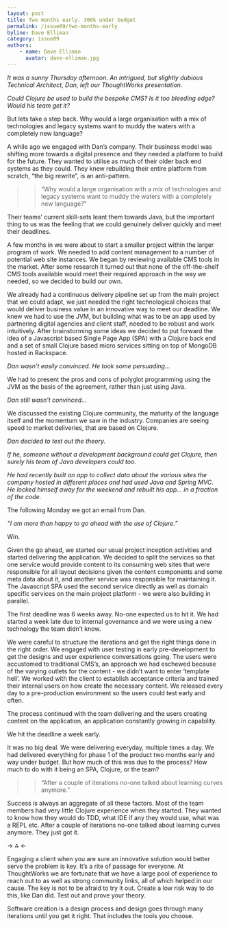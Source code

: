 ```yaml
---
layout: post
title: Two months early. 300k under budget
permalink: /issue09/two-months-early
byline: Dave Elliman
category: issue09
authors:
    - name: Dave Elliman
      avatar: dave-elliman.jpg
---
```


*It was a sunny Thursday afternoon. An intrigued, but slightly dubious Technical Architect, Dan, left our ThoughtWorks presentation.*

*Could Clojure be used to build the bespoke CMS? Is it too bleeding edge? Would his team get it?*

But lets take a step back. Why would a large organisation with a mix of technologies and legacy systems want to muddy the waters with a completely new language?

A while ago we engaged with Dan’s company. Their business model was shifting more towards a digital presence and they needed a platform to build for the future. They wanted to utilise as much of their older back end systems as they could. They knew rebuilding their entire platform from scratch, “the big rewrite”, is an anti-pattern.

>> “Why would a large organisation with a mix of technologies and legacy systems want to muddy the waters with a completely new language?”

Their teams’ current skill-sets leant them towards Java, but the important thing to us was the feeling that we could genuinely deliver quickly and meet their deadlines. 

A few months in we were about to start a smaller project within the larger program of work. We needed to add content management to a number of potential web site instances. We began by reviewing available CMS tools in the market. After some research it turned out that none of the off-the-shelf CMS tools available would meet their required approach in the way we needed, so we decided to build our own. 

We already had a continuous delivery pipeline set up from the main project that we could adapt, we just needed the right technological choices that would deliver business value in an innovative way to meet our deadline. We knew we had to use the JVM, but building what was to be an app used by partnering digital agencies and client staff, needed to be robust and work intuitively. After brainstorming some ideas we decided to put forward the idea of a Javascript based Single Page App (SPA) with a Clojure back end and a set of small Clojure based micro services sitting on top of MongoDB hosted in Rackspace. 

*Dan wasn’t easily convinced. He took some persuading...*

We had to present the pros and cons of polyglot programming using the JVM as the basis of the agreement, rather than just using Java. 

*Dan still wasn’t convinced...*

We discussed the existing Clojure community, the maturity of the language itself and the momentum we saw in the industry. Companies are seeing speed to market deliveries, that are based on Clojure. 

*Dan decided to test out the theory.*

*If he, someone without a development background could get Clojure, then surely his team of Java developers could too.*

*He had recently built an app to collect data about the various sites the company hosted in different places and had used Java and Spring MVC. He locked himself away for the weekend and rebuilt his app... in a fraction of the code.*

The following Monday we got an email from Dan.  

*“I am more than happy to go ahead with the use of Clojure.”*

Win.

Given the go ahead, we started our usual project inception activities and started delivering the application. We decided to split the services so that one service would provide content to its consuming web sites that were responsible for all layout decisions given the content components and some meta data about it, and another service was responsible for maintaining it. The Javascript SPA used the second service directly as well as domain specific services on the main project platform - we were also building in parallel. 

The first deadline was 6 weeks away. No-one expected us to hit it. We had started a week late due to internal governance and we were using a new technology the team didn’t know.

We were careful to structure the iterations and get the right things done in the right order. We engaged with user testing in early pre-development to get the designs and user experience conversations going. The users were accustomed to traditional CMS’s, an approach we had eschewed because of the varying outlets for the content - we didn’t want to enter ‘template hell’. We worked with the client to establish acceptance criteria and trained their internal users on how create the necessary content. We released every day to a pre-production environment so the users could test early and often.

The process continued with the team delivering and the users creating content on the application, an application constantly growing in capability. 

We hit the deadline a week early.

It was no big deal. We were delivering everyday, multiple times a day. We had delivered everything for phase 1 of the product two months early and way under budget. But how much of this was due to the process? How much to do with it being an SPA, Clojure, or the team? 

>> “After a couple of iterations no-one talked about learning curves anymore.”

Success is always an aggregate of all these factors. Most of the team members had very little Clojure experience when they started. They wanted to know how they would do TDD, what IDE if any they would use, what was a REPL etc. After a couple of iterations no-one talked about learning curves anymore. They just got it.

-> ⁂ <-

Engaging a client when you are sure an innovative solution would better serve the problem is key. It’s a rite of passage for everyone. At ThoughtWorks we are fortunate that we have a large pool of experience to reach out to as well as strong community links, all of which helped in our cause. The key is not to be afraid to try it out. Create a low risk way to do this, like Dan did. Test out and prove your theory. 

Software creation is a design process and design goes through many iterations until you get it right. That includes the tools you choose. 
